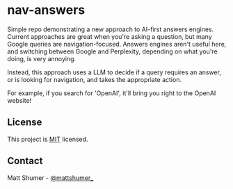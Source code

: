 # nav-answers

Simple repo demonstrating a new approach to AI-first answers engines. Current approaches are great when you're asking a question, but many Google queries are navigation-focused. Answers engines aren't useful here, and switching between Google and Perplexity, depending on what you're doing, is very annoying.

Instead, this approach uses a LLM to decide if a query requires an answer, or is looking for navigation, and takes the appropriate action.

For example, if you search for 'OpenAI', it'll bring you right to the OpenAI website!

## License

This project is [MIT](https://github.com/mshumer/nav-answers/blob/master/LICENSE) licensed.

## Contact

Matt Shumer - [@mattshumer_](https://twitter.com/mattshumer_)